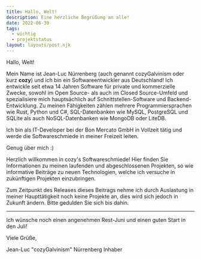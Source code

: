 ```yaml
---
title: Hallo, Welt!
description: Eine herzliche Begrüßung an alle!
date: 2022-06-30
tags:
  - wichtig
  - projektstatus
layout: layouts/post.njk
---
```


Hallo, Welt!

Mein Name ist Jean-Luc Nürrenberg (auch genannt cozyGalvinism oder kurz **cozy**) und ich bin ein Softwareentwickler aus Deutschland!
Ich entwickle seit etwa 14 Jahren Software für private und kommerzielle Zwecke, sowohl im Open Source- als auch im Closed Source-Umfeld und spezialisiere mich hauptsächlich auf Schnittstellen-Software und Backend-Entwicklung.
Zu meinen Fähigkeiten zählen mehrere Programmiersprachen wie Rust, Python und C#, SQL-Datenbanken wie MySQL, PostgreSQL und SQLite als auch NoSQL-Datenbanken wie MongoDB oder LiteDB.

Ich bin als IT-Developer bei der Bon Mercato GmbH in Vollzeit tätig und werde die Softwareschmiede in meiner Freizeit leiten.

Genug über mich :)

Herzlich willkommen in cozy's Softwareschmiede!
Hier finden Sie Informationen zu meinen laufenden und abgeschlossenen Projekten, so wie informative Beiträge zu neuen Technologien, welche ich versuche in zukünftigen Projekten einzubringen.

Zum Zeitpunkt des Releases dieses Beitrags nehme ich durch Auslastung in meiner Haupttätigkeit noch keine Projekte an, dies wird sich jedoch in Zukunft ändern. Bitte gedulden Sie sich bis dahin.

---

Ich wünsche noch einen angenehmen Rest-Juni und einen guten Start in den Juli!

Viele Grüße,

Jean-Luc "cozyGalvinism" Nürrenberg
Inhaber
